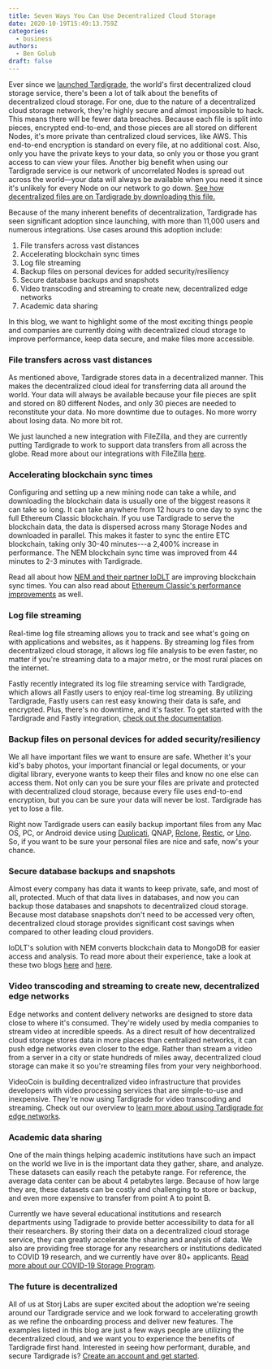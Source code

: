 ```yaml
---
title: Seven Ways You Can Use Decentralized Cloud Storage
date: 2020-10-19T15:49:13.759Z
categories:
  - business
authors:
  - Ben Golub
draft: false
---
```

Ever since we [launched Tardigrade](https://storj.io/blog/2020/03/general-availability-for-tardigrade-is-here/), the world's first decentralized cloud storage service, there's been a lot of talk about the benefits of decentralized cloud storage. For one, due to the nature of a decentralized cloud storage network, they're highly secure and almost impossible to hack. This means there will be fewer data breaches. Because each file is split into pieces, encrypted end-to-end, and those pieces are all stored on different Nodes, it's more private than centralized cloud services, like AWS. This end-to-end encryption is standard on every file, at no additional cost. Also, only you have the private keys to your data, so only you or those you grant access to can view your files. Another big benefit when using our Tardigrade service is our network of uncorrelated Nodes is spread out across the world—your data will always be available when you need it since it's unlikely for every Node on our network to go down. [See how decentralized files are on Tardigrade by downloading this file.](https://link.tardigradeshare.io/15CYbbCAnFyMjXZdZs8sVJ8JbGdCKjdaMCjhNKF937pUMikZnXCBDu6SeemVbQ1opJW257otj7SXFaM7DSEGf9Fm6LjtSPQycMXskWbsbWyNY6q6vetvhRY8TsBLKxuB5778sNfVHvnstGHRUB26cKNpZsnRjCXfzqyDLCB2Rd2euu3qf4d3sNFHKwrym9Ubf8ctbAUsQyruK7TJhFHVBGgQLfVDXnoHZo7CcGXDE1gxL27ac2u8YN1tj4vAGvTVy5e2V9mArg7wrJ3q25g9WwerDjScgQFwvPTABBjwyckH8dmH6cTyhqfgsf8UMj9gAc8ygJHbrroZkx3PpxeEvLVHpGvoWSQbyR7SDqdp1UYQ5gCG1T4nPoRrxjMHDCwgScEAAoBb7TJu5pmznEk6KEXb98oriJ1NU3Gh7oykbeQCKHMnwNd2e8W1NcMbFJN8TrWtpzDXafQSWDPEykJo)



Because of the many inherent benefits of decentralization, Tardigrade has seen significant adoption since launching, with more than 11,000 users and numerous integrations. Use cases around this adoption include:

1. File transfers across vast distances
2. Accelerating blockchain sync times
3. Log file streaming
4. Backup files on personal devices for added security/resiliency 
5. Secure database backups and snapshots
6. Video transcoding and streaming to create new, decentralized edge networks
7. Academic data sharing

In this blog, we want to highlight some of the most exciting things people and companies are currently doing with decentralized cloud storage to improve performance, keep data secure, and make files more accessible.

### File transfers across vast distances

As mentioned above, Tardigrade stores data in a decentralized manner. This makes the decentralized cloud ideal for transferring data all around the world. Your data will always be available because your file pieces are split and stored on 80 different Nodes, and only 30 pieces are needed to reconstitute your data. No more downtime due to outages. No more worry about losing data. No more bit rot.

We just launched a new integration with FileZilla, and they are currently putting Tardigrade to work to support data transfers from all across the globe. Read more about our integrations with FileZilla [here](https://storj.io/blog/2020/08/private-multiregion-file-transfer-with-tardigrade-and-filezilla/).

### Accelerating blockchain sync times 

Configuring and setting up a new mining node can take a while, and downloading the blockchain data is usually one of the biggest reasons it can take so long. It can take anywhere from 12 hours to one day to sync the full Ethereum Classic blockchain. If you use Tardigrade to serve the blockchain data, the data is dispersed across many Storage Nodes and downloaded in parallel. This makes it faster to sync the entire ETC blockchain, taking only 30-40 minutes---a 2,400% increase in performance. The NEM blockchain sync time was improved from 44 minutes to 2-3 minutes with Tardigrade.  

Read all about how [NEM and their partner IoDLT](https://storj.io/blog/2020/09/nem-and-iodlt-using-tardigrade-to-accelerate-mongodb-snapshot-distribution-and-storage/) are improving blockchain sync times. You can also read about [Ethereum Classic's performance improvements](https://storj.io/blog/2020/09/using-tardigrade-and-the-decentralized-cloud-to-speed-up-sync-times-for-geth/) as well.

### Log file streaming

Real-time log file streaming allows you to track and see what's going on with applications and websites, as it happens. By streaming log files from decentralized cloud storage, it allows log file analysis to be even faster, no matter if you're streaming data to a major metro, or the most rural places on the internet.  

Fastly recently integrated its log file streaming service with Tardigrade, which allows all Fastly users to enjoy real-time log streaming. By utilizing Tardigrade, Fastly users can rest easy knowing their data is safe, and encrypted. Plus, there's no downtime, and it's faster. To get started with the Tardigrade and Fastly integration, [check out the documentation](https://docs.fastly.com/en/guides/log-streaming-tardigrade). 

### Backup files on personal devices for added security/resiliency 

We all have important files we want to ensure are safe. Whether it's your kid's baby photos, your important financial or legal documents, or your digital library, everyone wants to keep their files and know no one else can access them. Not only can you be sure your files are private and protected with decentralized cloud storage, because every file uses end-to-end encryption, but you can be sure your data will never be lost. Tardigrade has yet to lose a file. 

Right now Tardigrade users can easily backup important files from any Mac OS, PC, or Android device using [Duplicati](https://storj.io/blog/2020/09/easy-cloud-backups-with-duplicati-and-storj-labs/), QNAP, [Rclone](https://storj.io/blog/2020/04/announcing-tech-preview-availability-for-rclone-and-restic-on-tardigrade/), [Restic](https://storj.io/blog/2020/04/announcing-tech-preview-availability-for-rclone-and-restic-on-tardigrade/), or [Uno](https://storj.io/blog/2020/06/cross-platform-uno-app-accessing-tardigrade/). So, if you want to be sure your personal files are nice and safe, now's your chance. 

### Secure database backups and snapshots

Almost every company has data it wants to keep private, safe, and most of all, protected. Much of that data lives in databases, and now you can backup those databases and snapshots to decentralized cloud storage. Because most database snapshots don't need to be accessed very often, decentralized cloud storage provides significant cost savings when compared to other leading cloud providers.

IoDLT's solution with NEM converts blockchain data to MongoDB for easier access and analysis. To read more about their experience, take a look at these two blogs [here](https://storj.io/blog/2020/09/nem-and-iodlt-using-tardigrade-to-accelerate-mongodb-snapshot-distribution-and-storage/) and [here](https://storj.io/blog/2020/06/storj-labs-partners-with-mongodb/).

### Video transcoding and streaming to create new, decentralized edge networks

Edge networks and content delivery networks are designed to store data close to where it's consumed. They're widely used by media companies to stream video at incredible speeds. As a direct result of how decentralized cloud storage stores data in more places than centralized networks, it can push edge networks even closer to the edge. Rather than stream a video from a server in a city or state hundreds of miles away, decentralized cloud storage can make it so you're streaming files from your very neighborhood.

VideoCoin is building decentralized video infrastructure that provides developers with video processing services that are simple-to-use and inexpensive. They're now using Tardigrade for video transcoding and streaming. Check out our overview to [learn more about using Tardigrade for edge networks](https://storj.io/blog/2020/10/video-transcoding-and-streaming-at-the-distributed-edge/).

### Academic data sharing

One of the main things helping academic institutions have such an impact on the world we live in is the important data they gather, share, and analyze. These datasets can easily reach the petabyte range. For reference, the average data center can be about 4 petabytes large. Because of how large they are, these datasets can be costly and challenging to store or backup, and even more expensive to transfer from point A to point B. 

Currently we have several educational institutions and research departments using Tadigrade to provide better accessibility to data for all their researchers. By storing their data on a decentralized cloud storage service, they can greatly accelerate the sharing and analysis of data. We also are providing free storage for any researchers or institutions dedicated to COVID 19 research, and we currently have over 80+ applicants. [Read more about our COVID-19 Storage Program](https://tardigrade.io/covid/).

### The future is decentralized

All of us at Storj Labs are super excited about the adoption we're seeing around our Tardigrade service and we look forward to accelerating growth as we refine the onboarding process and deliver new features. The examples listed in this blog are just a few ways people are utilizing the decentralized cloud, and we want you to experience the benefits of Tardigrade first hand. Interested in seeing how performant, durable, and secure Tardigrade is? [Create an account and get started](https://tardigrade.io/signup/).